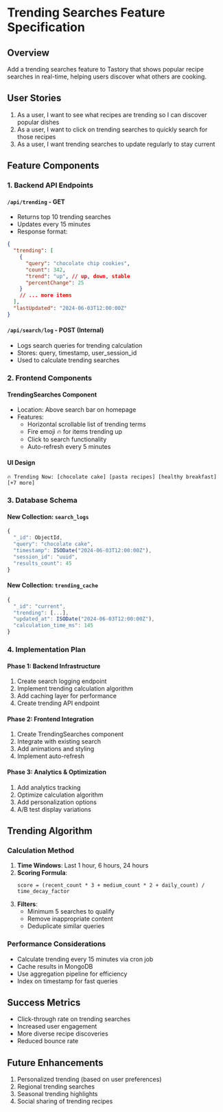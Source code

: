 # Trending Searches Feature Specification

## Overview

Add a trending searches feature to Tastory that shows popular recipe searches in real-time, helping users discover what others are cooking.

## User Stories

1. As a user, I want to see what recipes are trending so I can discover popular dishes
2. As a user, I want to click on trending searches to quickly search for those recipes
3. As a user, I want trending searches to update regularly to stay current

## Feature Components

### 1. Backend API Endpoints

#### `/api/trending` - GET

- Returns top 10 trending searches
- Updates every 15 minutes
- Response format:

```json
{
  "trending": [
    {
      "query": "chocolate chip cookies",
      "count": 342,
      "trend": "up", // up, down, stable
      "percentChange": 25
    }
    // ... more items
  ],
  "lastUpdated": "2024-06-03T12:00:00Z"
}
```

#### `/api/search/log` - POST (Internal)

- Logs search queries for trending calculation
- Stores: query, timestamp, user_session_id
- Used to calculate trending searches

### 2. Frontend Components

#### TrendingSearches Component

- Location: Above search bar on homepage
- Features:
  - Horizontal scrollable list of trending terms
  - Fire emoji 🔥 for items trending up
  - Click to search functionality
  - Auto-refresh every 5 minutes

#### UI Design

```
🔥 Trending Now: [chocolate cake] [pasta recipes] [healthy breakfast] [+7 more]
```

### 3. Database Schema

#### New Collection: `search_logs`

```javascript
{
  "_id": ObjectId,
  "query": "chocolate cake",
  "timestamp": ISODate("2024-06-03T12:00:00Z"),
  "session_id": "uuid",
  "results_count": 45
}
```

#### New Collection: `trending_cache`

```javascript
{
  "_id": "current",
  "trending": [...],
  "updated_at": ISODate("2024-06-03T12:00:00Z"),
  "calculation_time_ms": 145
}
```

### 4. Implementation Plan

#### Phase 1: Backend Infrastructure

1. Create search logging endpoint
2. Implement trending calculation algorithm
3. Add caching layer for performance
4. Create trending API endpoint

#### Phase 2: Frontend Integration

1. Create TrendingSearches component
2. Integrate with existing search
3. Add animations and styling
4. Implement auto-refresh

#### Phase 3: Analytics & Optimization

1. Add analytics tracking
2. Optimize calculation algorithm
3. Add personalization options
4. A/B test display variations

## Trending Algorithm

### Calculation Method

1. **Time Windows**: Last 1 hour, 6 hours, 24 hours
2. **Scoring Formula**:
   ```
   score = (recent_count * 3 + medium_count * 2 + daily_count) / time_decay_factor
   ```
3. **Filters**:
   - Minimum 5 searches to qualify
   - Remove inappropriate content
   - Deduplicate similar queries

### Performance Considerations

- Calculate trending every 15 minutes via cron job
- Cache results in MongoDB
- Use aggregation pipeline for efficiency
- Index on timestamp for fast queries

## Success Metrics

- Click-through rate on trending searches
- Increased user engagement
- More diverse recipe discoveries
- Reduced bounce rate

## Future Enhancements

1. Personalized trending (based on user preferences)
2. Regional trending searches
3. Seasonal trending highlights
4. Social sharing of trending recipes
